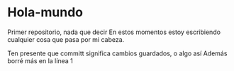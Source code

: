 # Hola-mundo
Primer repositorio, nada que decir
En estos momentos estoy escribiendo cualquier cosa que pasa por mi cabeza.

Ten presente que committ significa cambios guardados, o algo así
Además borré más en la línea 1
